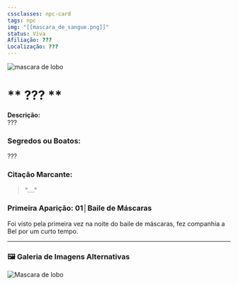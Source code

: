 ```yaml
---
cssclasses: npc-card
tags: npc
img: "[[mascara_de_sangue.png]]"
status: Viva
Afiliação: ???
Localização: ???
---
```


<img src="mascara_de_sangue.png" alt="mascara de lobo" />

# ** ??? **
**Descrição:**  
???
### **Segredos ou Boatos:**  
???

### **Citação Marcante:**  
> "...."

### **Primeira Aparição:** 01│Baile de Máscaras
Foi visto pela primeira vez na noite do baile de máscaras, fez companhia a Bel por um curto tempo.


---

### 🖼️ **Galeria de Imagens Alternativas**

<div class="npc-gallery">
    <img src="mascara_de_sangue.png" alt="Mascara de lobo" />
</div>




